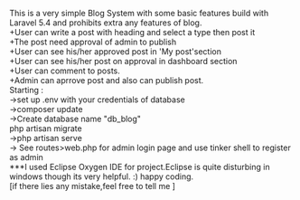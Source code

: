 This is a very simple Blog System with some basic features build with Laravel 5.4 and prohibits extra any features of blog.
<br>
    +User can write a post with heading and select a type then post it
<br>
    +The post need approval of admin to publish
    <br>
    +User can see his/her approved post in 'My post'section
    <br>
    +User can see his/her post on approval in dashboard section
    <br>
    +User can comment to posts.
    <br>
    +Admin can aprrove post and also can publish post.
    <br>
Starting :
<br>
    ->set up .env with your credentials of database
    <br>
    ->composer update
    <br>
    ->Create database name "db_blog"
    <br>
      php artisan migrate
      <br>
    ->php artisan serve
    <br>
    -> See routes>web.php for admin login page and use tinker shell to register as admin
  <br>
***I used Eclipse Oxygen IDE for project.Eclipse is quite disturbing in windows though its very helpful.
:) happy coding.
<br>
[if there lies any mistake,feel free to tell me ] 
<br>
